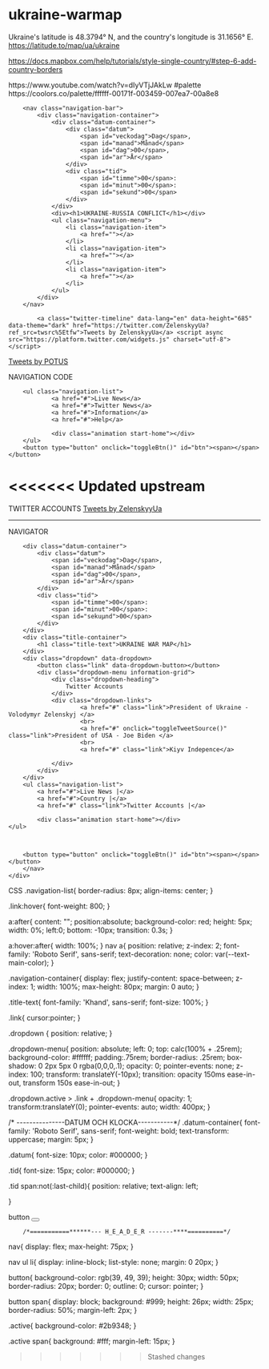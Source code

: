 # ukraine-warmap

Ukraine's latitude is 48.3794° N, and the country's longitude is 31.1656° E.
https://latitude.to/map/ua/ukraine

https://docs.mapbox.com/help/tutorials/style-single-country/#step-6-add-country-borders

   <div id="map"></div>
       <div class="mapClass" id="map"></div>
https://www.youtube.com/watch?v=dIyVTjJAkLw
#palette 
https://coolors.co/palette/ffffff-00171f-003459-007ea7-00a8e8

        <nav class="navigation-bar">
            <div class="navigation-container">
                <div class="datum-container">
                    <div class="datum">
                        <span id="veckodag">Dag</span>,
                        <span id="manad">Månad</span>
                        <span id="dag">00</span>,
                        <span id="ar">År</span>
                    </div>
                    <div class="tid">
                        <span id="timme">00</span>:
                        <span id="minut">00</span>:
                        <span id="sekund">00</span>
                    </div>
                </div>
                <div><h1>UKRAINE-RUSSIA CONFLICT</h1></div>
                <ul class="navigation-menu">
                    <li class="navigation-item">
                        <a href=""></a>
                    </li>
                    <li class="navigation-item">
                        <a href=""></a>
                    </li>
                    <li class="navigation-item">
                        <a href=""></a>
                    </li>
                </ul>
            </div>
        </nav>

            <a class="twitter-timeline" data-lang="en" data-height="685" data-theme="dark" href="https://twitter.com/ZelenskyyUa?ref_src=twsrc%5Etfw">Tweets by ZelenskyyUa</a> <script async src="https://platform.twitter.com/widgets.js" charset="utf-8"></script>
<a class="twitter-timeline" data-lang="en" data-height="685" data-theme="dark" href="https://twitter.com/POTUS?ref_src=twsrc%5Etfw">Tweets by POTUS</a> <script async src="https://platform.twitter.com/widgets.js" charset="utf-8"></script>


NAVIGATION CODE

        <ul class="navigation-list">
                <a href="#">Live News</a>
                <a href="#">Twitter News</a>
                <a href="#">Information</a>
                <a href="#">Help</a>

                <div class="animation start-home"></div>
        </ul>
        <button type="button" onclick="toggleBtn()" id="btn"><span></span></button>
<<<<<<< Updated upstream
=======


TWITTER ACCOUNTS
            <a  id="tweeter-source" class="twitter-timeline" data-lang="en" data-height="685" data-theme="dark" href="https://twitter.com/ZelenskyyUa?ref_src=twsrc%5Etfw">Tweets by ZelenskyyUa</a> <script async src="https://platform.twitter.com/widgets.js" charset="utf-8"></script>



--------------------------------------------------------------------------------------------------------------------------------------------


NAVIGATOR
    <!----- NAVIGATION BAR -------------------->
    <div class="huvud">
        <nav>

        <div class="datum-container">
            <div class="datum">
                <span id="veckodag">Dag</span>,
                <span id="manad">Månad</span>
                <span id="dag">00</span>,
                <span id="ar">År</span>
            </div>
            <div class="tid">
                <span id="timme">00</span>:
                <span id="minut">00</span>:
                <span id="sekuµnd">00</span>
            </div>
        </div>
        <div class="title-container">
            <h1 class="title-text">UKRAINE WAR MAP</h1>
        </div>
        <div class="dropdown" data-dropdown>
            <button class="link" data-dropdown-button></button>
            <div class="dropdown-menu information-grid">
                <div class="dropdown-heading">
                    Twitter Accounts
                </div>
                <div class="dropdown-links">
                        <a href="#" class="link">President of Ukraine - Volodymyr Zelenskyj </a>
                        <br>
                        <a href="#" onclick="toggleTweetSource()" class="link">President of USA - Joe Biden </a>
                        <br>
                        <a href="#" class="link">Kiyv Indepence</a>

                </div>
            </div>
        </div>
        <ul class="navigation-list">
            <a href="#">Live News |</a>
            <a href="#">Country |</a>
            <a href="#" class="link">Twitter Accounts |</a>

            <div class="animation start-home"></div>
    </ul>


        
        <button type="button" onclick="toggleBtn()" id="btn"><span></span></button>
        </nav>
    </div>

CSS
.navigation-list{
    border-radius: 8px;
    align-items: center;
}

.link:hover{
    font-weight: 800;
}

a:after{
    content: "";
    position:absolute;
    background-color: red;
    height: 5px;
    width: 0%;
    left:0;
    bottom: -10px;
    transition: 0.3s;
}

a:hover:after{
    width: 100%;
}
nav a{
    position: relative;
    z-index: 2;
    font-family: 'Roboto Serif', sans-serif;
    text-decoration: none;
    color: var(--text-main-color);
}


.navigation-container{
    display: flex;
    justify-content: space-between;
    z-index: 1;
    width: 100%;
    max-height: 80px;
    margin: 0 auto;
}


.title-text{
    font-family: 'Khand', sans-serif;
    font-size: 100%;
}


.link{
cursor:pointer;
}

.dropdown {
    position: relative;
}

.dropdown-menu{
    position: absolute;
    left: 0;
    top: calc(100% + .25rem);
    background-color: #ffffff;
    padding:.75rem;
    border-radius: .25rem;
    box-shadow: 0 2px 5px 0 rgba(0,0,0,.1);
    opacity: 0;
    pointer-events: none;
    z-index: 100;
    transform: translateY(-10px);
    transition: opacity 150ms ease-in-out, transform 150s ease-in-out;
}

.dropdown.active > .link + .dropdown-menu{
    opacity: 1;
    transform:translateY(0);
    pointer-events: auto;
    width: 400px;
}

/* ---------------DATUM OCH KLOCKA-----------*/
.datum-container{
    font-family: 'Roboto Serif', sans-serif;
    font-weight: bold;
    text-transform: uppercase;
    margin: 5px;
}

.datum{
font-size: 10px;
color: #000000;
}

.tid{
    font-size: 15px;
    color: #000000;
}

.tid span:not(:last-child){
    position: relative;
    text-align: left;

}  


button
        <button type="button" onclick="toggleBtn()" id="btn"><span></span></button>
        </nav>



        /*===========******--- H_E_A_D_E_R -------****==========*/

nav{
    display: flex;
    max-height: 75px;
}

nav ul li{
    display: inline-block;
    list-style: none;
    margin: 0 20px;
}



button{
    background-color: rgb(39, 49, 39);
    height: 30px;
    width: 50px;
    border-radius: 20px;
    border: 0;
    outline: 0;
    cursor: pointer;
}

button span{
    display: block;
    background: #999;
    height: 26px;
    width: 25px;
    border-radius: 50%;
    margin-left: 2px;
}

.active{
    background-color: #2b9348;
}

.active span{
    background: #fff;
    margin-left: 15px;
}
>>>>>>> Stashed changes
